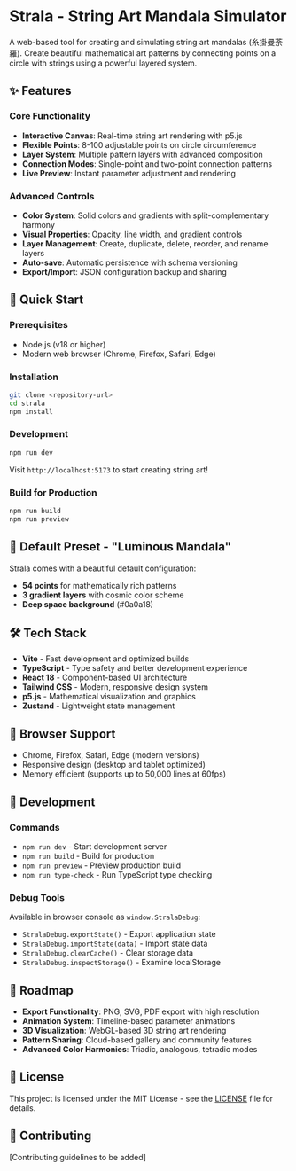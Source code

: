 # Strala - String Art Mandala Simulator

A web-based tool for creating and simulating string art mandalas (糸掛曼荼羅). Create beautiful mathematical art patterns by connecting points on a circle with strings using a powerful layered system.

## ✨ Features

### Core Functionality
- **Interactive Canvas**: Real-time string art rendering with p5.js
- **Flexible Points**: 8-100 adjustable points on circle circumference  
- **Layer System**: Multiple pattern layers with advanced composition
- **Connection Modes**: Single-point and two-point connection patterns
- **Live Preview**: Instant parameter adjustment and rendering

### Advanced Controls
- **Color System**: Solid colors and gradients with split-complementary harmony
- **Visual Properties**: Opacity, line width, and gradient controls
- **Layer Management**: Create, duplicate, delete, reorder, and rename layers
- **Auto-save**: Automatic persistence with schema versioning
- **Export/Import**: JSON configuration backup and sharing

## 🚀 Quick Start

### Prerequisites
- Node.js (v18 or higher)
- Modern web browser (Chrome, Firefox, Safari, Edge)

### Installation
```bash
git clone <repository-url>
cd strala
npm install
```

### Development
```bash
npm run dev
```
Visit `http://localhost:5173` to start creating string art!

### Build for Production
```bash
npm run build
npm run preview
```

## 🎨 Default Preset - "Luminous Mandala"

Strala comes with a beautiful default configuration:
- **54 points** for mathematically rich patterns
- **3 gradient layers** with cosmic color scheme
- **Deep space background** (#0a0a18)

## 🛠️ Tech Stack

- **Vite** - Fast development and optimized builds
- **TypeScript** - Type safety and better development experience  
- **React 18** - Component-based UI architecture
- **Tailwind CSS** - Modern, responsive design system
- **p5.js** - Mathematical visualization and graphics
- **Zustand** - Lightweight state management

## 📱 Browser Support

- Chrome, Firefox, Safari, Edge (modern versions)
- Responsive design (desktop and tablet optimized)
- Memory efficient (supports up to 50,000 lines at 60fps)

## 🔧 Development

### Commands
- `npm run dev` - Start development server
- `npm run build` - Build for production  
- `npm run preview` - Preview production build
- `npm run type-check` - Run TypeScript type checking

### Debug Tools
Available in browser console as `window.StralaDebug`:
- `StralaDebug.exportState()` - Export application state
- `StralaDebug.importState(data)` - Import state data  
- `StralaDebug.clearCache()` - Clear storage data
- `StralaDebug.inspectStorage()` - Examine localStorage

## 🎯 Roadmap

- **Export Functionality**: PNG, SVG, PDF export with high resolution
- **Animation System**: Timeline-based parameter animations
- **3D Visualization**: WebGL-based 3D string art rendering
- **Pattern Sharing**: Cloud-based gallery and community features
- **Advanced Color Harmonies**: Triadic, analogous, tetradic modes

## 📄 License

This project is licensed under the MIT License - see the [LICENSE](LICENSE) file for details.

## 🤝 Contributing

[Contributing guidelines to be added]